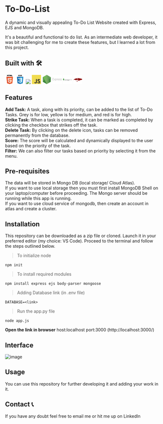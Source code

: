 # To-Do-List
A dynamic and visually appealing To-Do List Website created with Express, EJS and MongoDB.

It's a beautiful and functional to do list. As an intermediate web developer, it was bit challenging for me to create these features, but I learned a lot from this project.

## Built with 🛠️
<code><img height="30" src="https://raw.githubusercontent.com/github/explore/80688e429a7d4ef2fca1e82350fe8e3517d3494d/topics/html/html.png"></code>
<code><img height="30" src="https://raw.githubusercontent.com/github/explore/80688e429a7d4ef2fca1e82350fe8e3517d3494d/topics/css/css.png"></code>
<code><img height="30" src="https://github.com/tomchen/stack-icons/raw/master/logos/bootstrap.svg"></code>
<code><img height="30" src="https://raw.githubusercontent.com/github/explore/80688e429a7d4ef2fca1e82350fe8e3517d3494d/topics/javascript/javascript.png"></code>
<code><img height="30" src="https://raw.githubusercontent.com/github/explore/80688e429a7d4ef2fca1e82350fe8e3517d3494d/topics/nodejs/nodejs.png"></code>
<code><img height="30" src="https://raw.githubusercontent.com/github/explore/80688e429a7d4ef2fca1e82350fe8e3517d3494d/topics/express/express.png"></code>
<code><img height="30" src="https://raw.githubusercontent.com/github/explore/80688e429a7d4ef2fca1e82350fe8e3517d3494d/topics/mongodb/mongodb.png"></code>
<code><img height="30" src="https://raw.githubusercontent.com/github/explore/80688e429a7d4ef2fca1e82350fe8e3517d3494d/topics/mongoose/mongoose.png"></code>

## Features
<b>Add Task:</b> A task, along with its priority, can be added to the list of To-Do Tasks. Grey is for low, yellow is for medium, and red is for high.<br>
<b>Strike Task:</b> When a task is completed, it can be marked as completed by clicking the checkbox that strikes off the task.<br>
<b>Delete Task:</b> By clicking on the delete icon, tasks can be removed permanently from the database.<br>
<b>Score:</b> The score will be calculated and dynamically displayed to the user based on the priority of the task.<br>
<b>Filter:</b> We can also filter our tasks based on priority by selecting it from the menu.<br>

## Pre-requisites
The data will be stored in Mongo DB (local storage/ Cloud Atlas).<br>
If you want to use local storage then you must first install MongoDB Shell on your laptop/computer before proceeding. The Mongo server should be running while this app is running.<br>
If you want to use cloud service of mongodb, then create an account in atlas and create a cluster.

## Installation
This repository can be downloaded as a zip file or cloned. Launch it in your preferred editor (my choice: VS Code). Proceed to the terminal and follow the steps outlined below.

> To initialize node
```shell
npm init
```
> To install required modules
```shell
npm install express ejs body-parser mongoose
```
> Adding Database link (in .env file)
```shell
DATABASE=<link>
```
> Run the app.py file
```shell
node app.js
```
<b>Open the link in browser</b>
host:localhost port:3000 (http://localhost:3000/)

## Interface
![image](https://user-images.githubusercontent.com/68593617/176741171-314513b0-10c8-45bd-a9d6-f7110494c942.png)


## Usage
You can use this repository for further developing it and adding your work in it.

## Contact 📞
If you have any doubt feel free to email me or hit me up on LinkedIn
